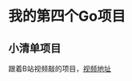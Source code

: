# 我的第四个Go项目

## 小清单项目
跟着B站视频敲的项目，[视频地址](https://www.bilibili.com/video/BV1gJ411p7xC?p=25&spm_id_from=pageDriver)
